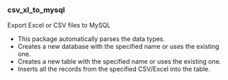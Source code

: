 ### csv_xl_to_mysql
Export Excel or CSV files to MySQL
- This package automatically parses the data types.
- Creates a new database with the specified name or uses the existing one.
- Creates a new table with the specified name or uses the existing one.
- Inserts all the records from the specified CSV/Excel into the table.